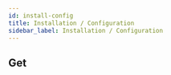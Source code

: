 ```yaml
---
id: install-config
title: Installation / Configuration
sidebar_label: Installation / Configuration
---
```


## Get